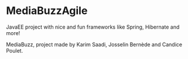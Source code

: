 # MediaBuzzAgile

JavaEE project with nice and fun frameworks like Spring, Hibernate and more!

MediaBuzz, project made by Karim Saadi, Josselin Bernède and Candice Poulet.
